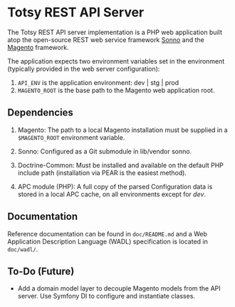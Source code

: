 Totsy REST API Server
=====================

The Totsy REST API server implementation is a PHP web application built atop the open-source REST web service framework [Sonno](http://sonno.360i.com) and the [Magento](http://www.magentocommerce.com) framework.

The application expects two environment variables set in the environment (typically provided in the web server configuration):
1. `API_ENV` is the application environment: dev | stg | prod
2. `MAGENTO_ROOT` is the base path to the Magento web application root.

Dependencies
------------

1. Magento: The path to a local Magento installation must be supplied in a `$MAGENTO_ROOT` environment variable.

2. Sonno: Configured as a Git submodule in lib/vendor sonno.

3. Doctrine-Common: Must be installed and available on the default PHP include path (installation via PEAR is the easiest method).

4. APC module (PHP): A full copy of the parsed Configuration data is stored in a local APC cache, on all environments except for *dev*.

Documentation
-------------

Reference documentation can be found in `doc/README.md` and a Web Application Description Language (WADL) specification is located in `doc/wadl/`.

To-Do (Future)
--------------
* Add a domain model layer to decouple Magento models from the API server. Use Symfony DI to configure and instantiate classes.
